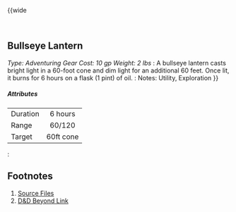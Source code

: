<!-- Bullseye Lantern -->

<!-- Reference URLS -->
[Homebrewery]: https://homebrewery.naturalcrit.com/ "Naturalcrit's Homebrewery V3.0.0"
[Repo Files]: https://github.com/Tougher-Together-DnD/common-game-assets/tree/main/character-sheets/lighting "Tougher Together Files"
[Repo Raw Path]: https://raw.githubusercontent.com/Tougher-Together-DnD/common-game-assets/main/lighting/images/ "Incomplete path; add image filename"

[DnDBeyond Link]: https://www.dndbeyond.com/equipment/lantern-bullseye "D&D Beyond item page"

<!-- Images -->
[Main Banner]: https://raw.githubusercontent.com/Tougher-Together-DnD/common-game-assets/main/character-sheets/lighting/images/none.png#banner ""
[Item Card]: https://raw.githubusercontent.com/Tougher-Together-DnD/common-game-assets/main/character-sheets/lighting/images/bullseye-lantern-card.webp#portrait "Handout Portrait"
[Item Token]: https://raw.githubusercontent.com/Tougher-Together-DnD/common-game-assets/main/character-sheets/lighting/images/bullseye-lantern.webp

<style>
/* CSS style for NaturalCrit's Homebrewery V3.0.0 */
.page { background-color: transparent; }
.page#p1{ text-align:left; }
.page#p1:after{ display:none; }
.page p+p { margin-top:.2em; }
.page blockquote { margin-top:1em; margin-bottom:2em; }
.page h1, .page h2, .page h3, .page h4, sup, span { color:#006699; }
span { font-weight:bold; }
ul li { line-height:2; }
.page table tbody tr td { border:1px solid #1C6EA4; text-align:left; }
th:empty { display:none; }

/* css for markdown */
img[src*="#banner"] { display:block; margin-left:auto; margin-right:auto; width:750px; }
img[src*="#portrait"] { display:block; margin-left:auto; margin-right:auto; width:300px; }
</style>

{{wide
<!-- ![][Item Card] -->
<br>

## Bullseye Lantern
*Type: Adventuring Gear Cost: 10 gp Weight: 2 lbs*
:
A bullseye lantern casts bright light in a 60-foot cone and dim light for an additional 60 feet. Once lit, it burns for 6 hours on a flask (1 pint) of oil.
:
Notes: Utility, Exploration
}}
<br>

##### Attributes
| | |
| :--- | :---: |
| Duration | 6 hours |
| Range | 60/120 |
| Target | 60ft cone |
:
## Footnotes
1. [Source Files][Repo Files]
2. [D&D Beyond Link][DnDBeyond Link]